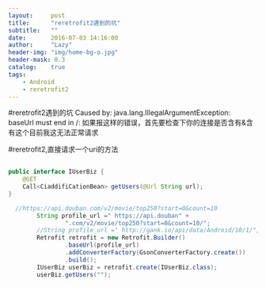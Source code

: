 ```yaml
---
layout:     post
title:      "reretrofit2遇到的坑"
subtitle:   ""
date:       2016-07-03 14:16:00
author:     "Lazy"
header-img: "img/home-bg-o.jpg"
header-mask: 0.3
catalog:    true
tags:
    - Android
    - reretrofit2
---
```






#reretrofit2遇到的坑
    Caused by: java.lang.IllegalArgumentException: baseUrl must end in /:
如果报这样的错误，首先要检查下你的连接是否含有&含有这个目前我这无法正常请求




#reretrofit2,直接请求一个uri的方法



```java
	
public interface IUserBiz {
    @GET
    Call<CiaddifiCationBean> getUsers(@Url String url);
}

```



```java
  //https://api.douban.com/v2/movie/top250?start=0&count=10
        String profile_url =" https://api.douban" +
                ".com/v2/movie/top250?start=0&count=10/";
        //String profile_url =" http://gank.io/api/data/Android/10/1/";
        Retrofit retrofit = new Retrofit.Builder()
                .baseUrl(profile_url)
                .addConverterFactory(GsonConverterFactory.create())
                .build();
        IUserBiz userBiz = retrofit.create(IUserBiz.class);
        userBiz.getUsers("");

```
